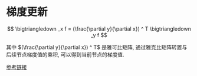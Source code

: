 # 梯度更新

$$ \bigtriangledown _x f = (\frac{\partial y}{\partial x}) ^ T \bigtriangledown _y f $$

其中 $(\frac{\partial y}{\partial x}) ^ T$ 是雅可比矩阵, 通过雅克比矩阵转置与后续节点梯度值的乘积, 可以得到当前节点的梯度值.

[参考链接](https://zhuanlan.zhihu.com/p/70302265)